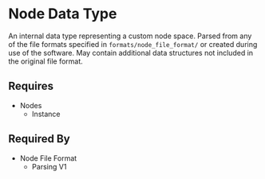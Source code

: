# Node Data Type

An internal data type representing a custom node space. Parsed from any of the file formats specified in `formats/node_file_format/` or created during use of the software. May contain additional data structures not included in the original file format.

## Requires

- Nodes
    - Instance

## Required By

- Node File Format
    - Parsing V1
